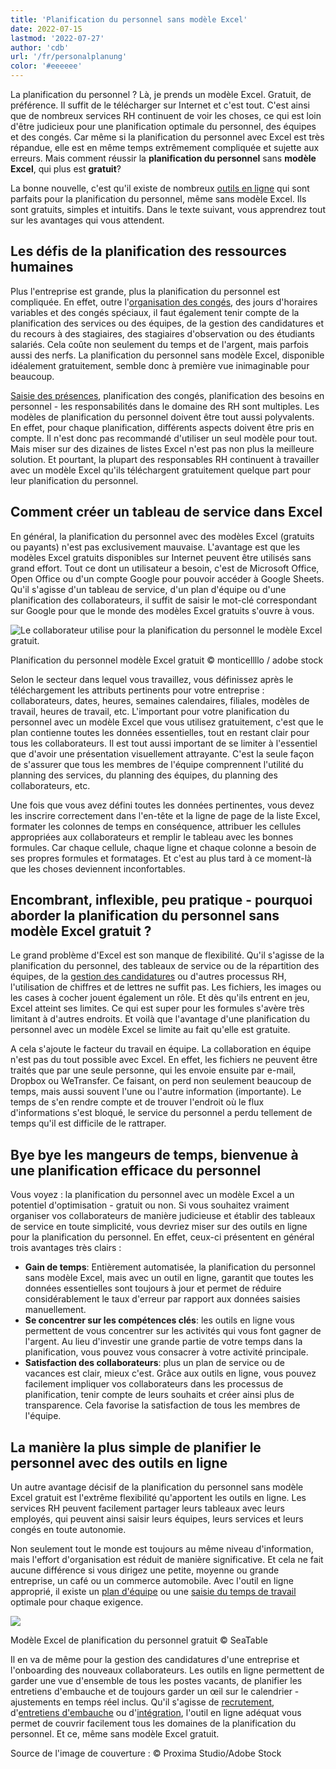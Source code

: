 ```yaml
---
title: 'Planification du personnel sans modèle Excel'
date: 2022-07-15
lastmod: '2022-07-27'
author: 'cdb'
url: '/fr/personalplanung'
color: '#eeeeee'
---
```


La planification du personnel ? Là, je prends un modèle Excel. Gratuit, de préférence. Il suffit de le télécharger sur Internet et c'est tout. C'est ainsi que de nombreux services RH continuent de voir les choses, ce qui est loin d'être judicieux pour une planification optimale du personnel, des équipes et des congés. Car même si la planification du personnel avec Excel est très répandue, elle est en même temps extrêmement compliquée et sujette aux erreurs. Mais comment réussir la **planification du personnel** sans **modèle Excel**, qui plus est **gratuit**?

La bonne nouvelle, c'est qu'il existe de nombreux [outils en ligne](https://seatable.io/fr/projekt-management-tool/) qui sont parfaits pour la planification du personnel, même sans modèle Excel. Ils sont gratuits, simples et intuitifs. Dans le texte suivant, vous apprendrez tout sur les avantages qui vous attendent.

## Les défis de la planification des ressources humaines

Plus l'entreprise est grande, plus la planification du personnel est compliquée. En effet, outre l'[organisation des congés](https://seatable.io/fr/urlaubs-planer/), des jours d'horaires variables et des congés spéciaux, il faut également tenir compte de la planification des services ou des équipes, de la gestion des candidatures et du recours à des stagiaires, des stagiaires d'observation ou des étudiants salariés. Cela coûte non seulement du temps et de l'argent, mais parfois aussi des nerfs. La planification du personnel sans modèle Excel, disponible idéalement gratuitement, semble donc à première vue inimaginable pour beaucoup.

[Saisie des présences](https://seatable.io/fr/arbeitszeiterfassung-in-excel/), planification des congés, planification des besoins en personnel - les responsabilités dans le domaine des RH sont multiples. Les modèles de planification du personnel doivent être tout aussi polyvalents. En effet, pour chaque planification, différents aspects doivent être pris en compte. Il n'est donc pas recommandé d'utiliser un seul modèle pour tout. Mais miser sur des dizaines de listes Excel n'est pas non plus la meilleure solution. Et pourtant, la plupart des responsables RH continuent à travailler avec un modèle Excel qu'ils téléchargent gratuitement quelque part pour leur planification du personnel.

## Comment créer un tableau de service dans Excel

En général, la planification du personnel avec des modèles Excel (gratuits ou payants) n'est pas exclusivement mauvaise. L'avantage est que les modèles Excel gratuits disponibles sur Internet peuvent être utilisés sans grand effort. Tout ce dont un utilisateur a besoin, c'est de Microsoft Office, Open Office ou d'un compte Google pour pouvoir accéder à Google Sheets. Qu'il s'agisse d'un tableau de service, d'un plan d'équipe ou d'une planification des collaborateurs, il suffit de saisir le mot-clé correspondant sur Google pour que le monde des modèles Excel gratuits s'ouvre à vous.

![Le collaborateur utilise pour la planification du personnel le modèle Excel gratuit.](https://seatable.io/wp-content/uploads/2022/06/Personalplanung-Excel-Vorlage-kostenlos_AdobeStock_343110940_bearbeitet-711x474.jpg)

Planification du personnel modèle Excel gratuit © monticellllo / adobe stock

Selon le secteur dans lequel vous travaillez, vous définissez après le téléchargement les attributs pertinents pour votre entreprise : collaborateurs, dates, heures, semaines calendaires, filiales, modèles de travail, heures de travail, etc. L'important pour votre planification du personnel avec un modèle Excel que vous utilisez gratuitement, c'est que le plan contienne toutes les données essentielles, tout en restant clair pour tous les collaborateurs. Il est tout aussi important de se limiter à l'essentiel que d'avoir une présentation visuellement attrayante. C'est la seule façon de s'assurer que tous les membres de l'équipe comprennent l'utilité du planning des services, du planning des équipes, du planning des collaborateurs, etc.

Une fois que vous avez défini toutes les données pertinentes, vous devez les inscrire correctement dans l'en-tête et la ligne de page de la liste Excel, formater les colonnes de temps en conséquence, attribuer les cellules appropriées aux collaborateurs et remplir le tableau avec les bonnes formules. Car chaque cellule, chaque ligne et chaque colonne a besoin de ses propres formules et formatages. Et c'est au plus tard à ce moment-là que les choses deviennent inconfortables.

## Encombrant, inflexible, peu pratique - pourquoi aborder la planification du personnel sans modèle Excel gratuit ?

Le grand problème d'Excel est son manque de flexibilité. Qu'il s'agisse de la planification du personnel, des tableaux de service ou de la répartition des équipes, de la [gestion des candidatures](https://seatable.io/fr/neue-mitarbeiter-finden-bewerbungsprozess-recruitement/) ou d'autres processus RH, l'utilisation de chiffres et de lettres ne suffit pas. Les fichiers, les images ou les cases à cocher jouent également un rôle. Et dès qu'ils entrent en jeu, Excel atteint ses limites. Ce qui est super pour les formules s'avère très limitant à d'autres endroits. Et voilà que l'avantage d'une planification du personnel avec un modèle Excel se limite au fait qu'elle est gratuite.

A cela s'ajoute le facteur du travail en équipe. La collaboration en équipe n'est pas du tout possible avec Excel. En effet, les fichiers ne peuvent être traités que par une seule personne, qui les envoie ensuite par e-mail, Dropbox ou WeTransfer. Ce faisant, on perd non seulement beaucoup de temps, mais aussi souvent l'une ou l'autre information (importante). Le temps de s'en rendre compte et de trouver l'endroit où le flux d'informations s'est bloqué, le service du personnel a perdu tellement de temps qu'il est difficile de le rattraper.

## Bye bye les mangeurs de temps, bienvenue à une planification efficace du personnel

Vous voyez : la planification du personnel avec un modèle Excel a un potentiel d'optimisation - gratuit ou non. Si vous souhaitez vraiment organiser vos collaborateurs de manière judicieuse et établir des tableaux de service en toute simplicité, vous devriez miser sur des outils en ligne pour la planification du personnel. En effet, ceux-ci présentent en général trois avantages très clairs :

- **Gain de temps**: Entièrement automatisée, la planification du personnel sans modèle Excel, mais avec un outil en ligne, garantit que toutes les données essentielles sont toujours à jour et permet de réduire considérablement le taux d'erreur par rapport aux données saisies manuellement.
- **Se concentrer sur les compétences clés**: les outils en ligne vous permettent de vous concentrer sur les activités qui vous font gagner de l'argent. Au lieu d'investir une grande partie de votre temps dans la planification, vous pouvez vous consacrer à votre activité principale.
- **Satisfaction des collaborateurs**: plus un plan de service ou de vacances est clair, mieux c'est. Grâce aux outils en ligne, vous pouvez facilement impliquer vos collaborateurs dans les processus de planification, tenir compte de leurs souhaits et créer ainsi plus de transparence. Cela favorise la satisfaction de tous les membres de l'équipe.

## La manière la plus simple de planifier le personnel avec des outils en ligne

Un autre avantage décisif de la planification du personnel sans modèle Excel gratuit est l'extrême flexibilité qu'apportent les outils en ligne. Les services RH peuvent facilement partager leurs tableaux avec leurs employés, qui peuvent ainsi saisir leurs équipes, leurs services et leurs congés en toute autonomie.

Non seulement tout le monde est toujours au même niveau d'information, mais l'effort d'organisation est réduit de manière significative. Et cela ne fait aucune différence si vous dirigez une petite, moyenne ou grande entreprise, un café ou un commerce automobile. Avec l'outil en ligne approprié, il existe un [plan d'équipe](https://seatable.io/fr/modele/nmmouofjq5mw4cobogtgog/) ou une [saisie du temps de travail](https://seatable.io/fr/modele/dkcp4_k3rnsb4d9sskb6qw/) optimale pour chaque exigence.

![](https://seatable.io/wp-content/uploads/2022/06/Personalplanung-Excel-Vorlage-kostenlos-1088x428.png)

Modèle Excel de planification du personnel gratuit © SeaTable

Il en va de même pour la gestion des candidatures d'une entreprise et l'onboarding des nouveaux collaborateurs. Les outils en ligne permettent de garder une vue d'ensemble de tous les postes vacants, de planifier les entretiens d'embauche et de toujours garder un œil sur le calendrier - ajustements en temps réel inclus. Qu'il s'agisse de [recrutement](https://seatable.io/fr/modele/nmmouofjq5mw4cobogtgog/), d'[entretiens d'embauche](https://seatable.io/fr/modele/fg-byiujqtsxggm61en_ug/) ou d'[intégration](https://seatable.io/fr/modele/nbmf4z3_rssykhs-3egoqa/), l'outil en ligne adéquat vous permet de couvrir facilement tous les domaines de la planification du personnel. Et ce, même sans modèle Excel gratuit.

Source de l'image de couverture : © Proxima Studio/Adobe Stock
